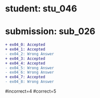 # student: stu_046
# submission: sub_026

```diff
+ ex04_0: Accepted
+ ex04_1: Accepted
- ex04_2: Wrong Answer
+ ex04_3: Accepted
+ ex04_4: Accepted
- ex04_5: Wrong Answer
- ex04_6: Wrong Answer
+ ex04_7: Accepted
- ex04_8: Wrong Answer
```
#incorrect=4
#correct=5
